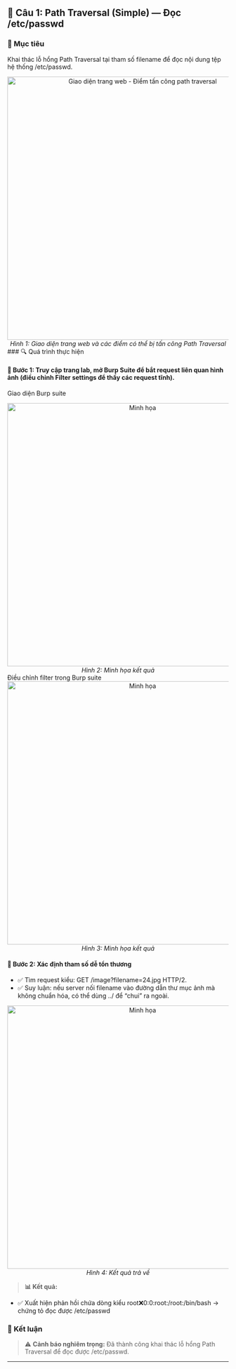 ## 🔐 Câu 1: Path Traversal (Simple) — Đọc /etc/passwd
### 🎯 Mục tiêu
Khai thác lỗ hổng Path Traversal tại tham số filename để đọc nội dung tệp hệ thống /etc/passwd.
<div align="center">
  <img src="img/img1.jpg" alt="Giao diện trang web - Điểm tấn công path traversal" width="600">
  <br>
  <em>Hình 1: Giao diện trang web và các điểm có thể bị tấn công Path Traversal</em>
</div>
### 🔍 Quá trình thực hiện

#### 🔸 Bước 1: Truy cập trang lab, mở Burp Suite để bắt request liên quan hình ảnh (điều chỉnh Filter settings để thấy các request tĩnh).
Giao diện Burp suite
<div align="center">
  <img src="img/img2.jpg" alt="Minh họa" width="600">
  <br>
  <em>Hình 2: Minh họa kết quả</em>
</div>
Điều chỉnh filter trong Burp suite
<div align="center">
  <img src="img/img3.jpg" alt="Minh họa" width="600">
  <br>
  <em>Hình 3: Minh họa kết quả</em>
</div>

#### 🔸 Bước 2: Xác định tham số dễ tổn thương
- ✅ Tìm request kiểu: GET /image?filename=24.jpg HTTP/2.
- ✅ Suy luận: nếu server nối filename vào đường dẫn thư mục ảnh mà không chuẩn hóa, có thể dùng ../ để “chui” ra ngoài.
<div align="center">
  <img src="img/img5.jpg" alt="Minh họa" width="600">
  <br>
  <em>Hình 4: Kết quả trả về</em>
</div>

> **📊 Kết quả:**
- ✅ Xuất hiện phản hồi chứa dòng kiểu root:x:0:0:root:/root:/bin/bash → chứng tỏ đọc được /etc/passwd

### 🎯 Kết luận
> ⚠️ **Cảnh báo nghiêm trọng:** Đã thành công khai thác lỗ hổng Path Traversal để đọc được /etc/passwd.

---

